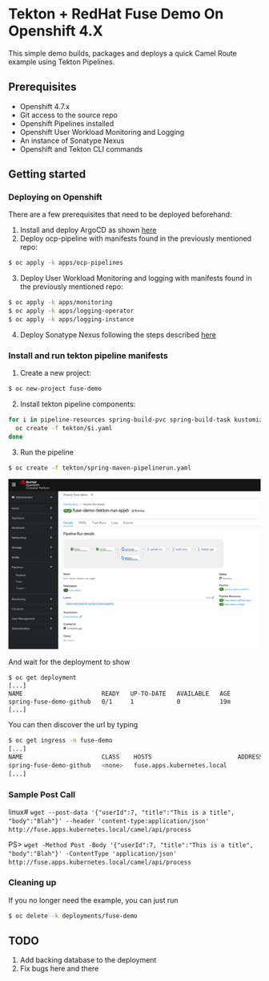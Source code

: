 # Tekton + RedHat Fuse Demo On Openshift 4.X

This simple demo builds, packages and deploys a quick Camel Route example using Tekton Pipelines.

## Prerequisites
- Openshift 4.7.x
- Git access to the source repo
- Openshift Pipelines installed
- Openshift User Workload Monitoring and Logging
- An instance of Sonatype Nexus
- Openshift and Tekton CLI commands

## Getting started

### Deploying on Openshift

There are a few prerequisites that need to be deployed beforehand:

1. Install and deploy ArgoCD as shown [here](https://github.com/mcaimi/ocp4-argocd)
2. Deploy ocp-pipeline with manifests found in the previously mentioned repo:

```bash
$ oc apply -k apps/ocp-pipelines
```

3. Deploy User Workload Monitoring and logging with manifests found in the previously mentioned repo:

```bash
$ oc apply -k apps/monitoring
$ oc apply -k apps/logging-operator
$ oc apply -k apps/logging-instance
```

4. Deploy Sonatype Nexus following the steps described [here](https://github.com/mcaimi/k8s-demo-app)

### Install and run tekton pipeline manifests

1. Create a new project:

```bash
$ oc new-project fuse-demo
```

2. Install tekton pipeline components:

```bash
for i in pipeline-resources spring-build-pvc spring-build-task kustomize-deployment-task spring-maven-task spring-nexus-tasl spring-maven-pipeline; do
  oc create -f tekton/$i.yaml
done
```

3. Run the pipeline

```bash
$ oc create -f tekton/spring-maven-pipelinerun.yaml
```

![OCP Pipeline Run](/assets/pipeline.png)

And wait for the deployment to show

```
$ oc get deployment
[...]
NAME                      READY   UP-TO-DATE   AVAILABLE   AGE
spring-fuse-demo-github   0/1     1            0           19m
[...]
```

You can then discover the url by typing

```bash
$ oc get ingress -n fuse-demo
[...]
NAME                      CLASS    HOSTS                        ADDRESS   PORTS   AGE
spring-fuse-demo-github   <none>   fuse.apps.kubernetes.local             80      2m29s
[...]
```

### Sample Post Call
linux# ``wget --post-data '{"userId":7, "title":"This is a title", "body":"Blah"}' --header 'content-type:application/json' http://fuse.apps.kubernetes.local/camel/api/process``

PS> ``wget -Method Post -Body '{"userId":7, "title":"This is a title", "body":"Blah"}' -ContentType 'application/json' http://fuse.apps.kubernetes.local/camel/api/process``

### Cleaning up

If you no longer need the example, you can just run

```bash
$ oc delete -k deployments/fuse-demo
```

## TODO

1. Add backing database to the deployment
2. Fix bugs here and there
